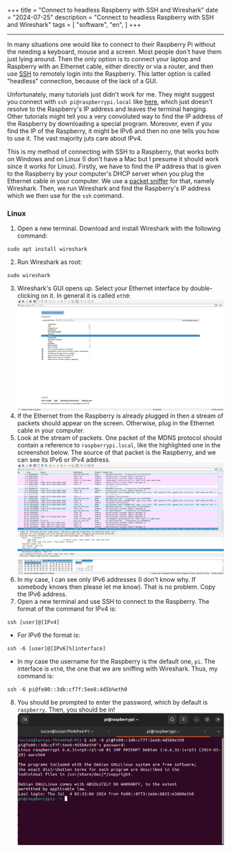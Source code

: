 +++
title = "Connect to headless Raspberry with SSH and Wireshark"
date = "2024-07-25"
description = "Connect to headless Raspberry with SSH and Wireshark"
tags = [
    "software",
    "en",
]
+++

---

In many situations one would like to connect to their Raspberry Pi without the needing a keyboard, mouse and a screen. Most people don't have them just lying around. Then the only option is to connect your laptop and Raspberry with an Ethernet cable, either directly or via a router, and then use [SSH](https://en.wikipedia.org/wiki/Secure_Shell) to remotely login into the Raspberry. This latter option is called "headless" connection, because of the lack of a GUI.

Unfortunately, many tutorials just didn't work for me. They might suggest you connect with `ssh pi@raspberrypi.local` like [here](https://www.tomshardware.com/reviews/raspberry-pi-headless-setup-how-to,6028.html), which just doesn't resolve to the Raspberry's IP address and leaves the terminal hanging. Other tutorials might tell you a very convoluted way to find the IP address of the Raspberry by downloading a special program. Moreover, even if you find the IP of the Raspberry, it might be IPv6 and then no one tells you how to use it. The vast majority juts care about IPv4.

This is my method of connecting with SSH to a Raspberry, that works both on Windows and on Linux (I don't have a Mac but I presume it should work since it works for Linux). Firstly, we have to find the IP address that is given to the Raspberry by your computer's DHCP server when you plug the Ethernet cable in your computer. We use a [packet sniffer](https://en.wikipedia.org/wiki/Packet_analyzer) for that, namely Wireshark. Then, we run Wireshark and find the Raspberry's IP address which we then use for the `ssh` command.

### Linux
1. Open a new terminal. Download and install Wireshark with the following command:
```
sudo apt install wireshark
```
2. Run Wireshark as root:
```
sudo wireshark
```
3. Wireshark's GUI opens up. Select your Ethernet interface by double-clicking on it. In general it is called `eth0`:
![img](/static/images/sshrpi/selectinterface.png)
4. If the Ethernet from the Raspberry is already plugged in then a stream of packets should appear on the screen. Otherwise, plug in the Ethernet cable in your computer.
5. Look at the stream of packets. One packet of the MDNS protocol should contain a reference to `raspberrypi.local`, like the highlighted one in the screenshot below. The source of that packet is the Raspberry, and we can see its IPv6 or IPv4 address.
![img](/static/images/sshrpi/sniff.png)
6. In my case, I can see only IPv6 addresses (I don't know why. If somebody knows then please let me know). That is no problem. Copy the IPv6 address.
7. Open a new terminal and use SSH to connect to the Raspberry. The format of the command for IPv4 is:
```
ssh [user]@[IPv4]
```
- For IPv6 the format is:
```
ssh -6 [user]@[IPv6]%[interface]
```
- In my case the username for the Raspberry is the default one, `pi`. The interface is `eth0`, the one that we are sniffing with Wireshark. Thus, my command is:
```
ssh -6 pi@fe80::3db:cf7f:5ee8:4d5b%eth0
```
8. You should be prompted to enter the password, which by default is `raspberry`. Then, you should be in!
![img](/static/images/sshrpi/connect.png)